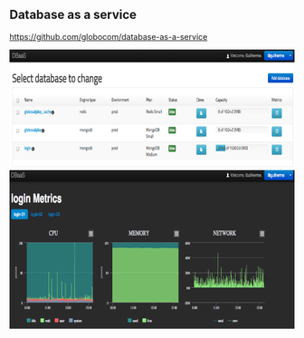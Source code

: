 ## Database as a service

https://github.com/globocom/database-as-a-service

<img src="static/dbaas1.png" style="height: 210px" />

<img src="static/dbaas2.png" style="height: 280px" />
